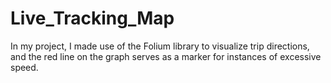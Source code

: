 # Live_Tracking_Map
In my project, I made use of the Folium library to visualize trip directions, and the red line on the graph serves as a marker for instances of excessive speed.
